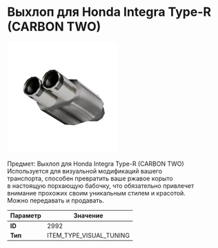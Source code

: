 # Выхлоп для Honda Integra Type-R (CARBON TWO)

![Item Image](../img/2992.webp?raw=true)

Предмет: Выхлоп для Honda Integra Type-R (CARBON TWO)<br>Используется для визуальной модификаций вашего<br>транспорта, способен превратить ваше ржавое корыто<br>в настоящую порхающую бабочку, что обязательно привлечет<br>внимание прохожих своим уникальным стилем и красотой.<br>Можно передавать и продавать.


| Параметр | Значение |
|----------|----------|
| **ID** | 2992 |
| **Тип** | ITEM_TYPE_VISUAL_TUNING |

